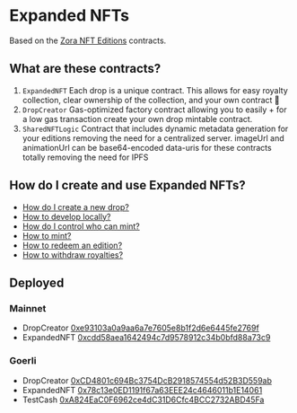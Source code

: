 # Expanded NFTs

Based on the [Zora NFT Editions](https://github.com/ourzora/nft-editions) contracts.

## What are these contracts?

1. `ExpandedNFT`
   Each drop is a unique contract.
   This allows for easy royalty collection, clear ownership of the collection, and your own contract 🎉
2. `DropCreator`
   Gas-optimized factory contract allowing you to easily + for a low gas transaction create your own drop mintable contract.
3. `SharedNFTLogic`
   Contract that includes dynamic metadata generation for your editions removing the need for a centralized server.
   imageUrl and animationUrl can be base64-encoded data-uris for these contracts totally removing the need for IPFS

## How do I create and use Expanded NFTs?

- [How do I create a new drop?](./doc/create-a-drop.md)
- [How to develop locally?](./doc/develop.md)
- [How do I control who can mint?](./doc/permissioning.md)
- [How to mint?](./doc/minting.md)
- [How to redeem an edition?](./doc/redemption.md)
- [How to withdraw royalties?](./doc/withdraw.md)

## Deployed

### Mainnet

- DropCreator [0xe93103a0a9aa6a7e7605e8b1f2d6e6445fe2769f](https://etherscan.io/address/0xe93103a0a9aa6a7e7605e8b1f2d6e6445fe2769f)
- ExpandedNFT [0xcdd58aea1642494c7d9578912c34b0bfd88a73c9](https://etherscan.io/address/0xcdd58aea1642494c7d9578912c34b0bfd88a73c9)

### Goerli

- DropCreator [0xCD4801c694Bc3754DcB2918574554d52B3D559ab](https://goerli.etherscan.io/address/0xCD4801c694Bc3754DcB2918574554d52B3D559ab)
- ExpandedNFT [0x78c13e0ED1191f67a63EEE24c4646011b1E14061](https://goerli.etherscan.io/address/0x78c13e0ED1191f67a63EEE24c4646011b1E14061)
- TestCash [0xA824EaC0F6962ce4dC31D6Cfc4BCC2732ABD45Fa](https://goerli.etherscan.io/address/0xA824EaC0F6962ce4dC31D6Cfc4BCC2732ABD45Faf)
